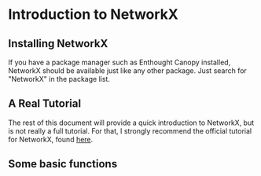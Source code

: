 # Introduction to NetworkX

## Installing NetworkX

If you have a package manager such as Enthought Canopy installed, NetworkX should be available just like any other package. Just search for "NetworkX" in the package list.

## A Real Tutorial

The rest of this document will provide a quick introduction to NetworkX, but is not really a full tutorial. For that, I strongly recommend the official tutorial for NetworkX, found [here](http://networkx.readthedocs.io/en/networkx-1.10/tutorial/index.html).

## Some basic functions

